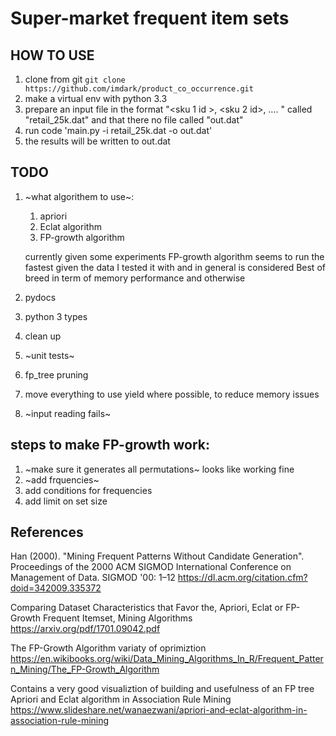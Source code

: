Super-market frequent item sets
===============================

HOW TO USE
----------

1. clone from git
`git clone https://github.com/imdark/product_co_occurrence.git`
1. make a virtual env with python 3.3
1. prepare an input file in the format "<sku 1 id >, <sku 2 id>, …. <sku N id>" called "retail_25k.dat" and that there no file called "out.dat"
1. run code 'main.py -i retail_25k.dat  -o out.dat'
1. the results will be written to out.dat

TODO
----
1. ~what algorithem to use~:
	1. apriori
	1. Eclat algorithm
	1. FP-growth algorithm

	currently given some experiments FP-growth algorithm seems to run the fastest given the data I tested it with and in general is considered 
	Best of breed in term of memory performance and otherwise

1. pydocs
1. python 3 types
1. clean up
1. ~unit tests~
1. fp_tree pruning
1. move everything to use yield where possible, to reduce memory issues
1. ~input reading fails~


steps to make FP-growth work:
-----------------------------
1. ~make sure it generates all permutations~ looks like working fine
1. ~add frquencies~
1. add conditions for frequencies
1. add limit on set size



References
----------
Han (2000). "Mining Frequent Patterns Without Candidate Generation". Proceedings of the 2000 ACM SIGMOD International Conference on Management of Data. SIGMOD '00: 1–12
https://dl.acm.org/citation.cfm?doid=342009.335372

Comparing Dataset Characteristics that Favor the, Apriori, Eclat or FP-Growth Frequent Itemset, Mining Algorithms
https://arxiv.org/pdf/1701.09042.pdf

The FP-Growth Algorithm variaty of oprimiztion
https://en.wikibooks.org/wiki/Data_Mining_Algorithms_In_R/Frequent_Pattern_Mining/The_FP-Growth_Algorithm

Contains a very good visualiztion of building and usefulness of an FP tree
Apriori and Eclat algorithm in Association Rule Mining
https://www.slideshare.net/wanaezwani/apriori-and-eclat-algorithm-in-association-rule-mining